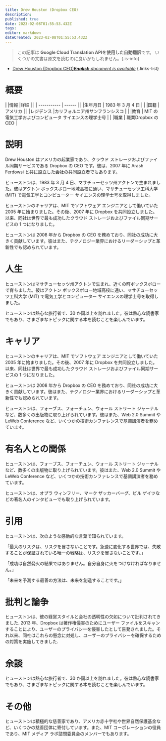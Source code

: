 ```yaml
---
title: Drew Houston (Dropbox CEO)
description: 
published: true
date: 2023-02-08T01:55:53.432Z
tags: 
editor: markdown
dateCreated: 2023-02-08T01:55:53.432Z
---
```


> この記事は **Google Cloud Translation APIを使用した自動翻訳**です。
いくつかの文書は原文を読むのに良いかもしれません。{.is-info}



- [Drew Houston (Dropbox CEO)***English** document is available*](/en/Knowledge-base/Dictionary/Person/drew-houston-dropbox-ceo)
{.links-list}


# 概要

| |情報 |詳細 |
| | ----------- | ------ |
| |生年月日 | 1983 年 3 月 4 日 |
| |国籍 |アメリカ |
| |レジデンス |カリフォルニア州サンフランシスコ |
| |教育 | MIT の電気工学およびコンピュータ サイエンスの理学士号 |
| |職業 | 職業Dropbox の CEO |

# 説明

Drew Houston はアメリカの起業家であり、クラウド ストレージおよびファイル同期サービスである Dropbox の CEO です。彼は、2007 年に Arash Ferdowsi と共に設立した会社の共同設立者でもあります。

ヒューストンは、1983 年 3 月 4 日、マサチューセッツ州アクトンで生まれました。彼はアクトン ボックスボロー地域高校に通い、マサチューセッツ工科大学 (MIT) で電気工学とコンピューター サイエンスの理学士号を取得しました。

ヒューストンのキャリアは、MIT でソフトウェア エンジニアとして働いていた 2005 年に始まりました。その後、2007 年に Dropbox を共同設立しました。以来、同社は世界で最も成功したクラウド ストレージおよびファイル同期サービスの 1 つになりました。

ヒューストンは 2008 年から Dropbox の CEO を務めており、同社の成功に大きく貢献しています。彼はまた、テクノロジー業界におけるリーダーシップと革新性でも認められています。

# 人生

ヒューストンはマサチューセッツ州アクトンで生まれ、近くの町ボックスボローで育ちました。彼はアクトン ボックスボロー地域高校に通い、マサチューセッツ工科大学 (MIT) で電気工学とコンピューター サイエンスの理学士号を取得しました。

ヒューストンは熱心な旅行者で、30 か国以上を訪れました。彼は熱心な読書家でもあり、さまざまなトピックに関する本を読むことを楽しんでいます。

# キャリア

ヒューストンのキャリアは、MIT でソフトウェア エンジニアとして働いていた 2005 年に始まりました。その後、2007 年に Dropbox を共同設立しました。以来、同社は世界で最も成功したクラウド ストレージおよびファイル同期サービスの 1 つになりました。

ヒューストンは 2008 年から Dropbox の CEO を務めており、同社の成功に大きく貢献しています。彼はまた、テクノロジー業界におけるリーダーシップと革新性でも認められています。

ヒューストンは、フォーブス、フォーチュン、ウォール ストリート ジャーナルなど、数多くの出版物に取り上げられています。彼はまた、Web 2.0 Summit や LeWeb Conference など、いくつかの技術カンファレンスで基調講演者を務めています。

# 有名人との関係

ヒューストンは、フォーブス、フォーチュン、ウォール ストリート ジャーナルなど、数多くの出版物に取り上げられています。彼はまた、Web 2.0 Summit や LeWeb Conference など、いくつかの技術カンファレンスで基調講演者を務めています。

ヒューストンは、オプラ ウィンフリー、マーク ザッカーバーグ、ビル ゲイツなどの著名人のインタビューでも取り上げられています。

# 引用

ヒューストンは、次のような感動的な言葉で知られています。

「最大のリスクは、リスクを冒さないことです。急速に変化する世界では、失敗することが保証されている唯一の戦略は、リスクを冒さないことです。」

「成功は自然発火の結果ではありません。自分自身に火をつけなければなりません。」

「未来を予測する最善の方法は、未来を創造することです。」

# 批判と論争

ヒューストンは、彼の経営スタイルと会社の透明性の欠如について批判されてきました. 2013 年、Dropbox は著作権侵害のためにユーザー ファイルをスキャンすることにより、ユーザーのプライバシーを侵害したとして告発されました。それ以来、同社はこれらの懸念に対処し、ユーザーのプライバシーを確保するための対策を実施してきました.

# 余談

ヒューストンは熱心な旅行者で、30 か国以上を訪れました。彼は熱心な読書家でもあり、さまざまなトピックに関する本を読むことを楽しんでいます。

# その他

ヒューストンは積極的な慈善家であり、アメリカ赤十字社や世界自然保護基金など、いくつかの慈善団体に寄付しています。また、MIT コーポレーションの役員であり、MIT メディア ラボ諮問委員会のメンバーでもあります。